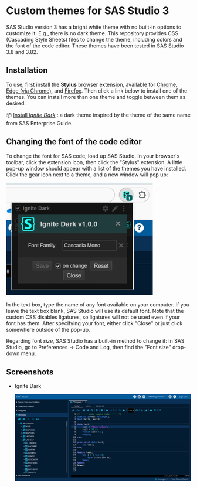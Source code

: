 # Custom themes for SAS Studio 3

SAS Studio version 3 has a bright white theme with no built-in options to customize it. E.g., there is no dark theme. This repository provides CSS (Cascading Style Sheets) files to change the theme, including colors and the font of the code editor. These themes have been tested in SAS Studio 3.8 and 3.82.

## Installation

To use, first install the **Stylus** browser extension, available for [Chrome, Edge (via Chrome)](https://chrome.google.com/webstore/detail/stylus/clngdbkpkpeebahjckkjfobafhncgmne), and [Firefox](https://addons.mozilla.org/firefox/addon/styl-us/). Then click a link below to install one of the themes. You can install more than one theme and toggle between them as desired.

📦 [Install *Ignite Dark*](https://raw.githubusercontent.com/dmuenz/sas-studio3-themes/master/ignite-dark.user.css) : a dark theme inspired by the theme of the same name from SAS Enterprise Guide.

## Changing the font of the code editor

To change the font for SAS code, load up SAS Studio. In your browser's toolbar, click the extension icon, then click the "Stylus" extension. A little pop-up window should appear with a list of the themes you have installed. Click the gear icon next to a theme, and a new window will pop up:

  <img src=".github/screenshots/font-customize.png" alt="Font pop-up" width="400px" />

In the text box, type the name of any font available on your computer. If you leave the text box blank, SAS Studio will use its default font. Note that the custom CSS disables ligatures, so ligatures will not be used even if your font has them. After specifying your font, either click "Close" or just click somewhere outside of the pop-up.

Regarding font *size*, SAS Studio has a built-in method to change it: In SAS Studio, go to Preferences -> Code and Log, then find the "Font size" drop-down menu.

## Screenshots

* Ignite Dark
  
  ![Ignite dark](.github/screenshots/ignite-dark.png)
